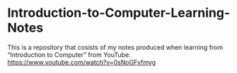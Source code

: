 # Introduction-to-Computer-Learning-Notes
This is a repository that cosists of my notes produced when learning from “Introduction to Computer” from YouTube: https://www.youtube.com/watch?v=0sNoGFvfmyg

